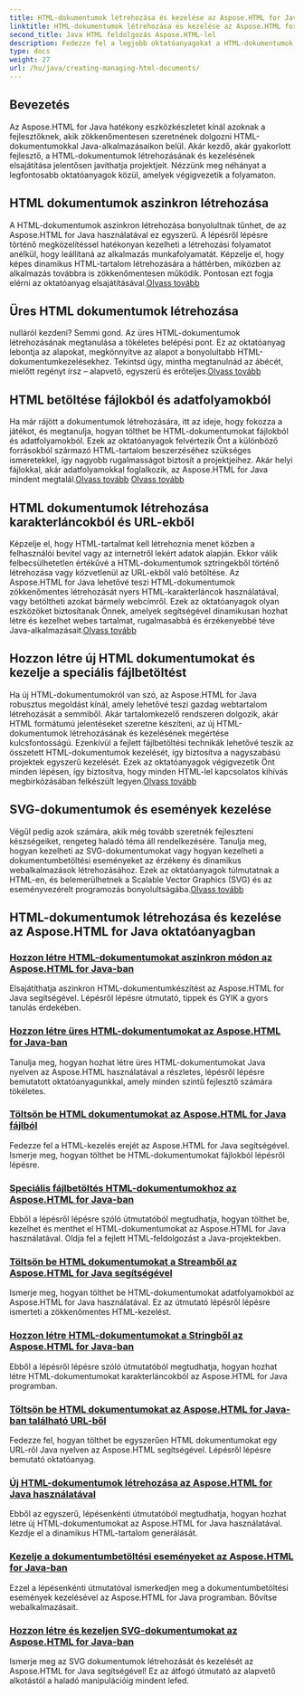 ```yaml
---
title: HTML-dokumentumok létrehozása és kezelése az Aspose.HTML for Java-ban
linktitle: HTML-dokumentumok létrehozása és kezelése az Aspose.HTML for Java-ban
second_title: Java HTML feldolgozás Aspose.HTML-lel
description: Fedezze fel a legjobb oktatóanyagokat a HTML-dokumentumok létrehozásához és kezeléséhez az Aspose.HTML for Java használatával. Tökéletes azoknak a Java fejlesztőknek, akik részletes, lépésről lépésre útmutatókat keresnek.
type: docs
weight: 27
url: /hu/java/creating-managing-html-documents/
---
```

## Bevezetés

Az Aspose.HTML for Java hatékony eszközkészletet kínál azoknak a fejlesztőknek, akik zökkenőmentesen szeretnének dolgozni HTML-dokumentumokkal Java-alkalmazásaikon belül. Akár kezdő, akár gyakorlott fejlesztő, a HTML-dokumentumok létrehozásának és kezelésének elsajátítása jelentősen javíthatja projektjeit. Nézzünk meg néhányat a legfontosabb oktatóanyagok közül, amelyek végigvezetik a folyamaton.

## HTML dokumentumok aszinkron létrehozása

 A HTML-dokumentumok aszinkron létrehozása bonyolultnak tűnhet, de az Aspose.HTML for Java használatával ez egyszerű. A lépésről lépésre történő megközelítéssel hatékonyan kezelheti a létrehozási folyamatot anélkül, hogy leállítaná az alkalmazás munkafolyamatát. Képzelje el, hogy képes dinamikus HTML-tartalom létrehozására a háttérben, miközben az alkalmazás továbbra is zökkenőmentesen működik. Pontosan ezt fogja elérni az oktatóanyag elsajátításával.[Olvass tovább](./create-html-documents-async/)

## Üres HTML dokumentumok létrehozása

 nulláról kezdeni? Semmi gond. Az üres HTML-dokumentumok létrehozásának megtanulása a tökéletes belépési pont. Ez az oktatóanyag lebontja az alapokat, megkönnyítve az alapot a bonyolultabb HTML-dokumentumkezelésekhez. Tekintsd úgy, mintha megtanulnád az ábécét, mielőtt regényt írsz – alapvető, egyszerű és erőteljes.[Olvass tovább](./create-empty-html-documents/)

## HTML betöltése fájlokból és adatfolyamokból

 Ha már rájött a dokumentumok létrehozására, itt az ideje, hogy fokozza a játékot, és megtanulja, hogyan tölthet be HTML-dokumentumokat fájlokból és adatfolyamokból. Ezek az oktatóanyagok felvértezik Önt a különböző forrásokból származó HTML-tartalom beszerzéséhez szükséges ismeretekkel, így nagyobb rugalmasságot biztosít a projektjeihez. Akár helyi fájlokkal, akár adatfolyamokkal foglalkozik, az Aspose.HTML for Java mindent megtalál.[Olvass tovább](./load-html-documents-from-file/) [Olvass tovább](./load-html-documents-from-stream/)

## HTML dokumentumok létrehozása karakterláncokból és URL-ekből

Képzelje el, hogy HTML-tartalmat kell létrehoznia menet közben a felhasználói bevitel vagy az internetről lekért adatok alapján. Ekkor válik felbecsülhetetlen értékűvé a HTML-dokumentumok sztringekből történő létrehozása vagy közvetlenül az URL-ekből való betöltése. Az Aspose.HTML for Java lehetővé teszi HTML-dokumentumok zökkenőmentes létrehozását nyers HTML-karakterláncok használatával, vagy betöltheti azokat bármely webcímről. Ezek az oktatóanyagok olyan eszközöket biztosítanak Önnek, amelyek segítségével dinamikusan hozhat létre és kezelhet webes tartalmat, rugalmasabbá és érzékenyebbé téve Java-alkalmazásait.[Olvass tovább](./create-html-documents-from-string/)

## Hozzon létre új HTML dokumentumokat és kezelje a speciális fájlbetöltést

Ha új HTML-dokumentumokról van szó, az Aspose.HTML for Java robusztus megoldást kínál, amely lehetővé teszi gazdag webtartalom létrehozását a semmiből. Akár tartalomkezelő rendszeren dolgozik, akár HTML formátumú jelentéseket szeretne készíteni, az új HTML-dokumentumok létrehozásának és kezelésének megértése kulcsfontosságú. Ezenkívül a fejlett fájlbetöltési technikák lehetővé teszik az összetett HTML-dokumentumok kezelését, így biztosítva a nagyszabású projektek egyszerű kezelését. Ezek az oktatóanyagok végigvezetik Önt minden lépésen, így biztosítva, hogy minden HTML-lel kapcsolatos kihívás megbirkózásában felkészült legyen.[Olvass tovább](./generate-new-html-documents/)

## SVG-dokumentumok és események kezelése

 Végül pedig azok számára, akik még tovább szeretnék fejleszteni készségeiket, rengeteg haladó téma áll rendelkezésére. Tanulja meg, hogyan kezelheti az SVG-dokumentumokat vagy hogyan kezelheti a dokumentumbetöltési eseményeket az érzékeny és dinamikus webalkalmazások létrehozásához. Ezek az oktatóanyagok túlmutatnak a HTML-en, és belemerülhetnek a Scalable Vector Graphics (SVG) és az eseményvezérelt programozás bonyolultságába.[Olvass tovább](./create-manage-svg-documents/)

## HTML-dokumentumok létrehozása és kezelése az Aspose.HTML for Java oktatóanyagban
### [Hozzon létre HTML-dokumentumokat aszinkron módon az Aspose.HTML for Java-ban](./create-html-documents-async/)
Elsajátíthatja aszinkron HTML-dokumentumkészítést az Aspose.HTML for Java segítségével. Lépésről lépésre útmutató, tippek és GYIK a gyors tanulás érdekében.
### [Hozzon létre üres HTML-dokumentumokat az Aspose.HTML for Java-ban](./create-empty-html-documents/)
Tanulja meg, hogyan hozhat létre üres HTML-dokumentumokat Java nyelven az Aspose.HTML használatával a részletes, lépésről lépésre bemutatott oktatóanyagunkkal, amely minden szintű fejlesztő számára tökéletes.
### [Töltsön be HTML dokumentumokat az Aspose.HTML for Java fájlból](./load-html-documents-from-file/)
Fedezze fel a HTML-kezelés erejét az Aspose.HTML for Java segítségével. Ismerje meg, hogyan tölthet be HTML-dokumentumokat fájlokból lépésről lépésre.
### [Speciális fájlbetöltés HTML-dokumentumokhoz az Aspose.HTML for Java-ban](./advanced-file-loading-html-documents/)
Ebből a lépésről lépésre szóló útmutatóból megtudhatja, hogyan tölthet be, kezelhet és menthet el HTML-dokumentumokat az Aspose.HTML for Java használatával. Oldja fel a fejlett HTML-feldolgozást a Java-projektekben.
### [Töltsön be HTML dokumentumokat a Streamből az Aspose.HTML for Java segítségével](./load-html-documents-from-stream/)
Ismerje meg, hogyan tölthet be HTML-dokumentumokat adatfolyamokból az Aspose.HTML for Java használatával. Ez az útmutató lépésről lépésre ismerteti a zökkenőmentes HTML-kezelést.
### [Hozzon létre HTML-dokumentumokat a Stringből az Aspose.HTML for Java-ban](./create-html-documents-from-string/)
Ebből a lépésről lépésre szóló útmutatóból megtudhatja, hogyan hozhat létre HTML-dokumentumokat karakterláncokból az Aspose.HTML for Java programban.
### [Töltsön be HTML dokumentumokat az Aspose.HTML for Java-ban található URL-ből](./load-html-documents-from-url/)
Fedezze fel, hogyan tölthet be egyszerűen HTML dokumentumokat egy URL-ről Java nyelven az Aspose.HTML segítségével. Lépésről lépésre bemutató oktatóanyag.
### [Új HTML-dokumentumok létrehozása az Aspose.HTML for Java használatával](./generate-new-html-documents/)
Ebből az egyszerű, lépésenkénti útmutatóból megtudhatja, hogyan hozhat létre új HTML-dokumentumokat az Aspose.HTML for Java használatával. Kezdje el a dinamikus HTML-tartalom generálását.
### [Kezelje a dokumentumbetöltési eseményeket az Aspose.HTML for Java-ban](./handle-document-load-events/)
Ezzel a lépésenkénti útmutatóval ismerkedjen meg a dokumentumbetöltési események kezelésével az Aspose.HTML for Java programban. Bővítse webalkalmazásait.
### [Hozzon létre és kezeljen SVG-dokumentumokat az Aspose.HTML for Java-ban](./create-manage-svg-documents/)
Ismerje meg az SVG dokumentumok létrehozását és kezelését az Aspose.HTML for Java segítségével! Ez az átfogó útmutató az alapvető alkotástól a haladó manipulációig mindent lefed.
